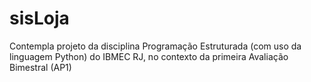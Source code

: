# sisLoja
Contempla projeto da disciplina Programação Estruturada (com uso da linguagem Python) do IBMEC RJ, no contexto da primeira Avaliação Bimestral  (AP1)
